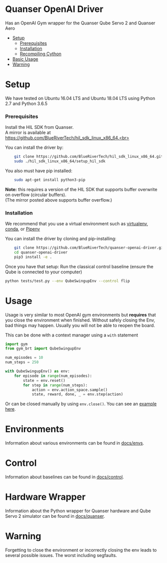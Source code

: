 # Quanser OpenAI Driver
Has an OpenAI Gym wrapper for the Quanser Qube Servo 2 and Quanser Aero

- [Setup](#setup)
    - [Prerequisites](#prerequisites)
    - [Installation](#installation)
    - [Recompiling Cython](#recompiling-cython-code)
- [Basic Usage](#usage)
- [Warning](#warning)


# Setup
We have tested on Ubuntu 16.04 LTS and Ubuntu 18.04 LTS using Python 2.7 and Python 3.6.5<br>


### Prerequisites
Install the HIL SDK from Quanser.<br>
A mirror is available at https://github.com/BlueRiverTech/hil_sdk_linux_x86_64.<br>

You can install the driver by:
```bash
    git clone https://github.com/BlueRiverTech/hil_sdk_linux_x86_64.git
    sudo ./hil_sdk_linux_x86_64/setup_hil_sdk
```

You also must have pip installed:
```bash
    sudo apt-get install python3-pip
```

**Note:** this requires a version of the HIL SDK that supports buffer overwrite on overflow (circular buffers).<br>
(The mirror posted above supports buffer overflow.)<br>


### Installation
We recommend that you use a virtual environment such as [virtualenv](https://virtualenv.pypa.io/en/stable/), [conda](https://conda.io/docs/user-guide/getting-started.html), or [Pipenv](https://pipenv.readthedocs.io/en/latest/)

You can install the driver by cloning and pip-installing:
```bash
    git clone https://github.com/BlueRiverTech/quanser-openai-driver.git
    cd quanser-openai-driver
    pip3 install -e .
```

Once you have that setup: Run the classical control baseline (ensure the Qube is connected to your computer)<br>
```bash
python tests/test.py --env QubeSwingupEnv --control flip
```


# Usage
Usage is very similar to most OpenAI gym environments but **requires** that you close the environment when finished.
Without safely closing the Env, bad things may happen. Usually you will not be able to reopen the board.

This can be done with a context manager using a `with` statement
```python
import gym
from gym_brt import QubeSwingupEnv

num_episodes = 10
num_steps = 250

with QubeSwingupEnv() as env:
    for episode in range(num_episodes):
        state = env.reset()
        for step in range(num_steps):
            action = env.action_space.sample()
            state, reward, done, _ = env.step(action)
```

Or can be closed manually by using `env.close()`. You can see an [example here](docs/alternatives.md#usage).


# Environments
Information about various environments can be found in [docs/envs](docs/envs.md).


# Control
Information about baselines can be found in [docs/control](docs/control.md).


# Hardware Wrapper
Information about the Python wrapper for Quanser hardware and Qube Servo 2 simulator can be found in [docs/quanser](docs/quanser.md).


# Warning
Forgetting to close the environment or incorrectly closing the env leads to several possible issues. The worst including segfaults.

